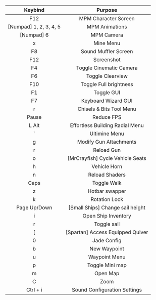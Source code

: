 | Keybind                | Purpose                          |
|:----------------------:|:--------------------------------:|
| F12                    | MPM Character Screen             |
| [Numpad] 1, 2, 3, 4, 5 | MPM Animations                   |
| [Numpad] 6             | MPM Camera                       |
| x                      | Mine Menu                        |
| F8                     | Sound Muffler Screen             |
| F12                    | Screenshot                       |
| F4                     | Toggle Cinematic Camera          |
| F6                     | Toggle Clearview                 |
| F10                    | Toggle Full brightness           |
| F1                     | Toggle GUI                       |
| F7                     | Keyboard Wizard GUI              |
| r                      | Chisels & Bits Tool Menu         |
| Pause                  | Reduce FPS                       |
| L Alt                  | Effortless Building Radial Menu  |
| `                      | Ultimine Menu                    |
| g                      | Modify Gun Attachments           |
| r                      | Reload Gun                       |
| o                      | [MrCrayfish] Cycle Vehicle Seats |
| h                      | Vehicle Horn                     |
| n                      | Reload Shaders                   |
| Caps                   | Toggle Walk                      |
| z                      | Hotbar swapper                   |
| k                      | Rotation Lock                    |
| Page Up/Down           | [Small Ships] Change sail height |
| i                      | Open Ship Inventory              |
| r                      | Toggle sail                      |
| [                      | [Spartan] Access Equipped Quiver |
| 0                      | Jade Config                      |
| b                      | New Waypoint                     |
| u                      | Waypoint Menu                    |
| p                      | Toggle Mini map                  |
| m                      | Open Map                         |
| C                      | Zoom                             |
| Ctrl + i               | Sound Configuration Settings     |
